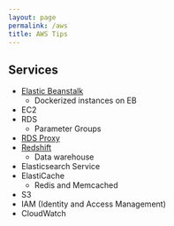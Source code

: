 ```yaml
---
layout: page
permalink: /aws
title: AWS Tips
---
```


## Services

- [Elastic Beanstalk](https://aws.amazon.com/elasticbeanstalk)
  - Dockerized instances on EB
- EC2
- RDS
  - Parameter Groups
- [RDS Proxy](https://aws.amazon.com/rds/proxy/)
- [Redshift](https://aws.amazon.com/redshift)
  - Data warehouse
- Elasticsearch Service
- ElastiCache
  - Redis and Memcached
- S3
- IAM (Identity and Access Management)
- CloudWatch
